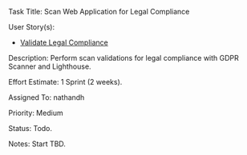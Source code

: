 Task Title: Scan Web Application for Legal Compliance

User Story(s): 
 * [Validate Legal Compliance](../story_legal_compliance_validation.md)

Description: Perform scan validations for legal compliance with GDPR Scanner and Lighthouse.

Effort Estimate: 1 Sprint (2 weeks).

Assigned To: nathandh

Priority: Medium

Status: Todo.

Notes: Start TBD.